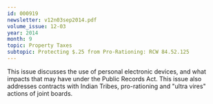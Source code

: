 ```yaml
---
id: 000919
newsletter: v12n03sep2014.pdf
volume_issue: 12-03
year: 2014
month: 9
topic: Property Taxes
subtopic: Protecting $.25 from Pro-Rationing: RCW 84.52.125
---
```


This issue discusses the use of personal electronic devices, and what impacts that may have under the Public Records Act. This issue also addresses contracts with Indian Tribes, pro-rationing and "ultra vires" actions of joint boards.